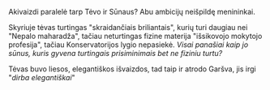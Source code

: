 Akivaizdi paralelė tarp Tėvo ir Sūnaus? Abu ambicijų neišpildę menininkai.

Skyriuje tėvas turtingas "skraidančiais briliantais", kurių turi daugiau nei "Nepalo maharadža", tačiau neturtingas fizine materija "išsikovojo mokytojo profesija", tačiau Konservatorijos lygio nepasiekė. *Visai panašiai kaip jo sūnus, kuris gyvena turtingais prisiminimais bet ne fiziniu turtu?*

Tėvas buvo liesos, elegantiškos išvaizdos, tad taip ir atrodo Garšva, jis irgi "*dirba elegantiškai*"

